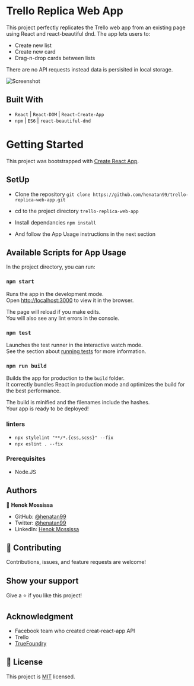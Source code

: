 
# Trello Replica Web App

This project perfectly replicates the Trello web app from an existing page using React and react-beautiful dnd. The app lets users to: 
- Create new list
- Create new card
- Drag-n-drop cards between lists

There are no API requests instead data is persisited in local storage.

![Screenshot](docs/trello.gif)

## Built With

- `React` | `React-DOM` | `React-Create-App` 
- `npm` | `ES6` | `react-beautiful-dnd`

# Getting Started
This project was bootstrapped with [Create React App](https://github.com/facebook/create-react-app).

## SetUp 
- Clone the repository 
`git clone https://github.com/henatan99/trello-replica-web-app.git`

- cd to the project directory 
`trello-replica-web-app`

- Install dependancies 
`npm install`

- And follow the App Usage instructions in the next section

## Available Scripts for App Usage

In the project directory, you can run:

### `npm start`

Runs the app in the development mode.\
Open [http://localhost:3000](http://localhost:3000) to view it in the browser.

The page will reload if you make edits.\
You will also see any lint errors in the console.

### `npm test`

Launches the test runner in the interactive watch mode.\
See the section about [running tests](https://facebook.github.io/create-react-app/docs/running-tests) for more information.

### `npm run build`

Builds the app for production to the `build` folder.\
It correctly bundles React in production mode and optimizes the build for the best performance.

The build is minified and the filenames include the hashes.\
Your app is ready to be deployed!

### linters
- `npx stylelint "**/*.{css,scss}" --fix`
- `npx eslint . --fix`

### Prerequisites

- Node.JS

## Authors

👤 **Henok Mossissa**

- GitHub: [@henatan99](https://github.com/henatan99)
- Twitter: [@henatan99](https://twitter.com/henatan99)
- LinkedIn: [Henok Mossissa](https://www.linkedin.com/in/henok-mekonnen-2a251613/)

## :handshake: Contributing

Contributions, issues, and feature requests are welcome!

## Show your support

Give a :star:️ if you like this project!

## Acknowledgment 

- Facebook team who created creat-react-app API 
- Trello 
- [TrueFoundry](https://www.truefoundry.com/)

## :memo: License

This project is [MIT](./LICENSE) licensed.